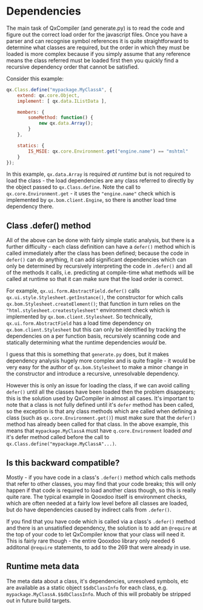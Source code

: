 # Dependencies

The main task of QxCompiler (and generate.py) is to read the code and figure out the correct load order for the javascript
files.  Once you have a parser and can recognise symbol references it is quite straightforward to determine what classes
are required, but the order in which they must be loaded is more complex because if you simply assume that any reference
means the class referred must be loaded first then you quickly find a recursive dependency order that cannot be satisfied.

Consider this example:

```javascript
qx.Class.define("mypackage.MyClassA", {
    extend: qx.core.Object,
    implement: [ qx.data.IListData ],

    members: {
        someMethod: function() {
            new qx.data.Array();
        }
    },

    statics: {
        IS_MSIE: qx.core.Environment.get("engine.name") == "mshtml"
    }
});
```

In this example, ``qx.data.Array`` is required *at runtime* but is not required to load the class - the load dependencies are
any class referred to directly by the object passed to ``qx.Class.define``.  Note the call to ``qx.core.Environment.get`` - it
uses the ``"engine.name"`` check which is implemented by ``qx.bom.client.Engine``, so there is another load time dependency there.

## Class .defer() method

All of the above can be done with fairly simple static analysis, but there is a further difficulty - each class definition
can have a ``defer()`` method which is called immediately after the class has been defined; because the code in ``defer()`` can
do anything, it can add significant dependencies which can only be determined by recursively interpreting the code in ``.defer()``
and all of the methods it calls, i.e. predicting at compile-time what methods will be called at runtime so that it can make
sure that the load order is correct.

For example, ``qx.ui.form.AbstractField.defer()`` calls ``qx.ui.style.Stylesheet.getInstance()``, the constructor for which calls
``qx.bom.Stylesheet.createElement()``; that function in turn relies on the ``"html.stylesheet.createstylesheet"`` environment check
which is implemented by ``qx.bom.client.Stylesheet``.  So technically, ``qx.ui.form.AbstractField`` has a load time dependency on
``qx.bom.client.Stylesheet`` but this can only be identified by tracking the dependencies on a per function basis,
recursively scanning code and statically determining what the runtime dependencies *would* be.

I guess that this is something that ``generate.py`` does, but it makes dependency analysis hugely more complex and is quite
fragile - it would be very easy for the author of ``qx.bom.Stylesheet`` to make a minor change in the constructor
and introduce a recursive, unresolvable dependency.

However this is only an issue for loading the class, if we can avoid calling ``defer()`` until all the classes have been loaded
then the problem disappears; this is the solution used by QxCompiler in almost all cases.  It's important to note that
a class is not fully defined until it's ``defer`` method has been called, so the exception is that any class methods which
are called when defining a class (such as ``qx.core.Environment.get()``) must make sure that the ``defer()`` method has already been
called for that class.  In the above example, this means that ``mypackage.MyClassA`` must have ``q.core.Environment`` loaded *and* it's
defer method called before the call to ``qx.Class.define("mypackage.MyClassA"...)``.

## Is this backward compatible?

Mostly - if you have code in a class's ``.defer()`` method which calls methods that refer to other classes, you may find that
your code breaks; this will only happen if that code is required to load another class though, so this is really quite
rare.  The typical example in Qooxdoo itself is environment checks, which are often needed at a fairly low level before
all classes are loaded, but do have dependencies caused by indirect calls from ``.defer()``.  

If you find that you have code which is called via a class's ``.defer()`` method and there is an unsatisfied dependency, the
solution is to add an ``@require`` at the top of your code to let QxCompiler know that your class will need it.  This is
fairly rare though - the entire Qooxdoo library only needed 6 additonal ``@require`` statements, to add to the 269 that were
already in use.


## Runtime meta data

The meta data about a class, it's dependencies, unresolved symbols, etc are available as a static object ``$$dbClassInfo`` for
each class, e.g. ``mypackage.MyClassA.$$dbClassInfo``.  Much of this will probably be stripped out in future build targets.

